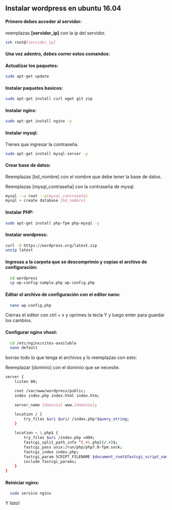 ## Instalar wordpress en ubuntu 16.04

#### Primero debes acceder al servidor:

reemplazas **[servidor_ip]** con la ip del servidor.

```bash
ssh root@[servidor_ip]
```

#### Una vez adentro, debes correr estos comandos:

#### Actualizar los paquetes:

```bash
sudo apt-get update
```

#### Instalar paquetes basicos:

```bash
sudo apt-get install curl wget git zip
```

#### Instalar nginx:

```bash
sudo apt-get install nginx -y
```

#### Instalar mysql:
Tienes que ingresar la contraseña.

```bash
sudo apt-get install mysql-server -y
```

#### Crear base de datos:

Reemplazas [bd_nombre] con el nombre que debe tener la base de datos.

Reemplazas [mysql_contraseña] con la contraseña de mysql.
```bash
mysql --u root --p[mysql_contraseña]
mysql > create database [bd_nombre]
```

#### Instalar PHP:

```bash
sudo apt-get install php-fpm php-mysql -y
```

#### Instalar wordpress:

```bash
curl -O https://wordpress.org/latest.zip
unzip latest
```

#### Ingresas a la carpeta que se descomprimio y copias el archivo de configuración:
```bash
  cd wordpress
  cp wp-config-sample.php wp-config.php
```

#### Editar el archivo de configuración con el editor nano:
```bash
  nano wp-config.php
```

Cierras el editor con ctrl + x y oprimes la tecla Y y luego enter para guardar los cambios.

#### Configurar nginx vhost:

```bash
  cd /etc/nginx/sites-available
  nano default
```

borras todo lo que tenga el archivos y lo reemplazas con esto:

Reemplazar [dominio] con el dominio que se necesite.

```bash
server {
    listen 80;

    root /var/www/wordpress/public;
    index index.php index.html index.htm;

    server_name [dominio] www.[dominio];

    location / {
        try_files $uri $uri/ /index.php?$query_string;
    }

    location ~ \.php$ {
        try_files $uri /index.php =404;
        fastcgi_split_path_info ^(.+\.php)(/.+)$;
        fastcgi_pass unix:/run/php/php7.0-fpm.sock;
        fastcgi_index index.php;
        fastcgi_param SCRIPT_FILENAME $document_root$fastcgi_script_name;
        include fastcgi_params;
    }
}

```

#### Reiniciar nginx:

```bash
  sudo service nginx
```

Y listo!
